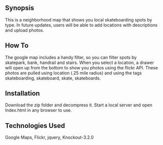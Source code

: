 ## Synopsis

This is a neighborhood map that shows you local skateboarding spots by type. In future updates, users will be able to add locations with descriptions and upload photos.

## How To

The google map includes a handy filter, so you can filter spots by skatepark, bank, handrail and stairs. When you select a location, a drawer will open up from the bottom to show you photos using the flickr API. These photos are pulled using location (.25 mile radius) and using the tags skateboarding, skateboard, skate, skateboards.

## Installation

Download the zip folder and decompress it. Start a local server and open Index.html in any browser to use. 

## Technologies Used

Google Maps, Flickr, jquery, Knockout-3.2.0
